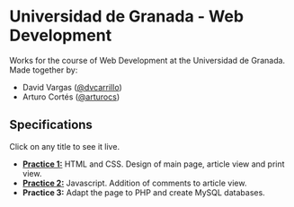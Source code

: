 # Universidad de Granada - Web Development

Works for the course of Web Development at the Universidad de Granada. Made together by:

- David Vargas ([@dvcarrillo](http://github.com/dvcarrillo))
- Arturo Cortés ([@arturocs](http://github.com/arturocs))

## Specifications
Click on any title to see it live.
- [**Practice 1:**](https://dvcarrillo.github.io/ugr-web-development/Practica%201/Codigo/index.html) HTML and CSS. Design of main page, article view and print view.
- [**Practice 2:**](https://dvcarrillo.github.io/ugr-web-development/Practica%202/Codigo/index.html) Javascript. Addition of comments to article view.
- **Practice 3:** Adapt the page to PHP and create MySQL databases.
